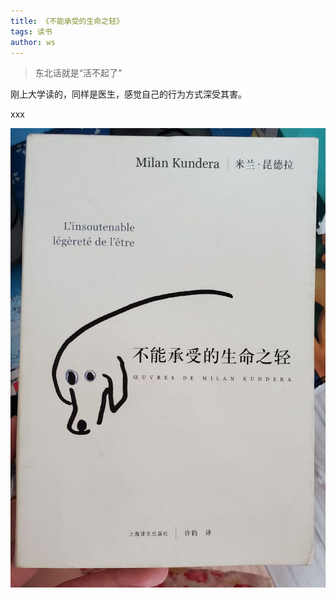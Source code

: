 ```yaml
---
title: 《不能承受的生命之轻》
tags: 读书
author: ws
---
```

>东北话就是“活不起了”

<!--more-->

刚上大学读的，同样是医生，感觉自己的行为方式深受其害。

xxx


![](/images/buneng.jpg)
